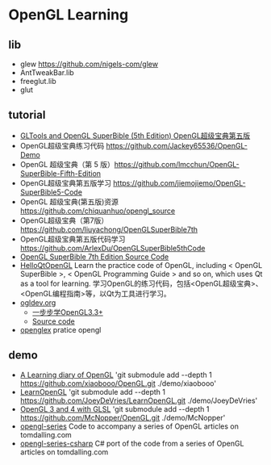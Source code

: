 # OpenGL Learning

## lib
- glew https://github.com/nigels-com/glew
- AntTweakBar.lib
- freeglut.lib
- glut

## tutorial
- [GLTools and OpenGL SuperBible (5th Edition) OpenGL超级宝典第五版](https://github.com/kimziv/oglsuperbible5)
- OpenGL超级宝典练习代码 https://github.com/Jackey65536/OpenGL-Demo
- OpenGL 超级宝典（第 5 版）https://github.com/lmcchun/OpenGL-SuperBible-Fifth-Edition
- OpenGL超级宝典第五版学习 https://github.com/jiemojiemo/OpenGL-SuperBible5-Code
- OpenGL 超级宝典(第五版)资源  https://github.com/chiquanhuo/opengl_source
- OpenGL超级宝典（第7版）  https://github.com/liuyachong/OpenGLSuperBible7th
- OpenGL超级宝典第五版代码学习 https://github.com/ArlexDu/OpenGLSuperBible5thCode
- [OpenGL SuperBible 7th Edition Source Code](https://github.com/openglsuperbible/sb7code)
- [HelloQtOpenGL](https://github.com/gongjianbo/HelloQtOpenGL) Learn the practice code of OpenGL, including < OpenGL SuperBible >, < OpenGL Programming Guide > and so on, which uses Qt as a tool for learning. 学习OpenGL的练习代码，包括<OpenGL超级宝典>、<OpenGL编程指南>等，以Qt为工具进行学习。
- [ogldev.org](https://ogldev.org/)
	- [一步步学OpenGL3.3+](https://www.zhihu.com/column/c_1375900139991678976)
	- [Source code](https://github.com/emeiri/ogldev)
- [openglex](https://github.com/sweetdark/openglex) pratice opengl

## demo
- [A Learning diary of OpenGL](https://learnopengl-cn.github.io/) 'git submodule add --depth 1 https://github.com/xiaobooo/OpenGL.git ./demo/xiaobooo'
- [LearnOpenGL](https://learnopengl.com/) 'git submodule add --depth 1 https://github.com/JoeyDeVries/LearnOpenGL.git ./demo/JoeyDeVries'
- [OpenGL 3 and 4 with GLSL](https://github.com/McNopper/OpenGL) 'git submodule add --depth 1 https://github.com/McNopper/OpenGL.git ./demo/McNopper'
- [opengl-series](https://github.com/tomdalling/opengl-series) Code to accompany a series of OpenGL articles on tomdalling.com 
- [opengl-series-csharp](https://github.com/ZeronSix/opengl-series-csharp) C# port of the code from a series of OpenGL articles on tomdalling.com